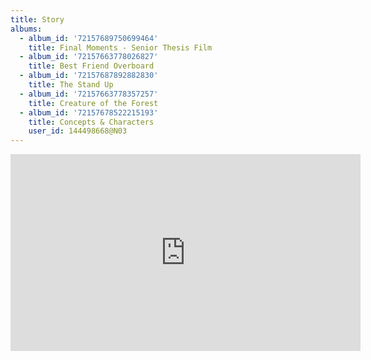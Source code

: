 ```yaml
---
title: Story
albums:
  - album_id: '72157689750699464'
    title: Final Moments - Senior Thesis Film
  - album_id: '72157663778026827'
    title: Best Friend Overboard
  - album_id: '72157687892882830'
    title: The Stand Up
  - album_id: '72157663778357257'
    title: Creature of the Forest
  - album_id: '72157678522215193'
    title: Concepts & Characters
    user_id: 144498668@N03
---
```

<div class="video-wrapper"><iframe width="560" height="315" src="https://www.youtube.com/embed/videoseries?list=PLzPhAJdvWwBC8odZHQqp6sFqL7U0UdZ9D" frameborder="0" gesture="media" allowfullscreen class="video"></iframe></div>
